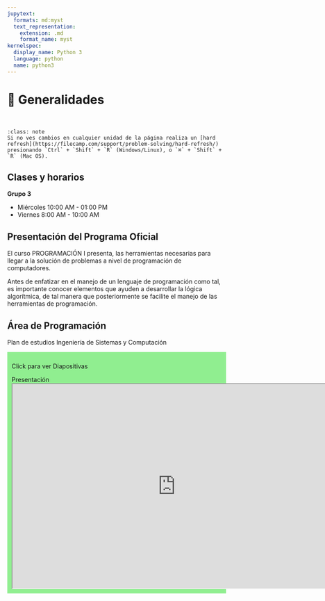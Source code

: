 ```yaml
---
jupytext:
  formats: md:myst
  text_representation:
    extension: .md
    format_name: myst
kernelspec:
  display_name: Python 3
  language: python
  name: python3
---
```


# 🎥 Generalidades

<div>
    <br>
</div>

```{admonition} Nota
:class: note
Si no ves cambios en cualquier unidad de la página realiza un [hard refresh](https://filecamp.com/support/problem-solving/hard-refresh/) presionando `Ctrl` + `Shift` + `R` (Windows/Linux), o `⌘` + `Shift` + `R` (Mac OS).
```

## Clases y horarios

**Grupo 3**
- Miércoles 10:00 AM - 01:00 PM
- Viernes 8:00 AM - 10:00 AM

## Presentación del Programa Oficial

El curso PROGRAMACIÓN I presenta, las herramientas necesarias para llegar a la solución de problemas a nivel de programación de computadores.

Antes de enfatizar en el manejo de un lenguaje de programación como tal, es importante conocer elementos que ayuden a desarrollar la lógica algorítmica, de tal manera que posteriormente se facilite el manejo de las herramientas de programación.

## Área de Programación

Plan de estudios Ingeniería de Sistemas y Computación

<div class="admonition tip dropdown" style="background: lightgreen; padding: 10px">
    <p class="title">Click para ver Diapositivas</p>
    Presentación
    <iframe src="https://view.officeapps.live.com/op/embed.aspx?src=https://github.com/BioAITeamLearning/progI-2024-01-ucaldas/raw/main/content/resources/clase-1/area-prog.pptx" frameborder="1" width="750" height="470" allowfullscreen="true" mozallowfullscreen="true" webkitallowfullscreen="true">
</div>

## Información del Curso

*Programación I - G8F0052*

<div class="admonition tip dropdown" style="background: lightgreen; padding: 10px">
    <p class="title">Click para ver Diapositivas</p>
    Presentación
    <iframe src="https://view.officeapps.live.com/op/embed.aspx?src=https://github.com/BioAITeamLearning/progI-2024-01-ucaldas/raw/main/content/resources/clase-1/info-prog.pptx" frameborder="1" width="750" height="470" allowfullscreen="true" mozallowfullscreen="true" webkitallowfullscreen="true">
</div>


## Forma de Trabajo

- Presentación de la Temática
    - Lecturas, clases.
- Desarrollo de Ejercicios
    - Solución de ejercicios durante las clases.
    - Trabajo individual.
    - Trabajo grupal.
- Desarrollo de Ejercicios Adicionales
    -  Desarrollo de talleres asociados a la temática en estudio.
- Revisión del Trabajo Desarrollado
    - Discusión de ejercicios y análisis de soluciones y problemas.
    - Retroalimentación del trabajo realizado en los talleres.


## Propuesta de Evaluación

Porcentajes de Parciales, Quices y Talleres

<div class="admonition tip dropdown" style="background: lightgreen; padding: 10px">
    <p class="title">Click para ver Diapositivas</p>
    Presentación
    <iframe src="https://view.officeapps.live.com/op/embed.aspx?src=https://github.com/BioAITeamLearning/progI-2024-01-ucaldas/raw/main/content/resources/clase-1/porcentajes.pptx" frameborder="1" width="750" height="470" allowfullscreen="true" mozallowfullscreen="true" webkitallowfullscreen="true">
</div>


